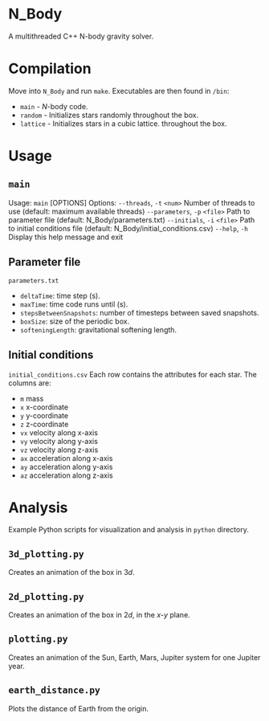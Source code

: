 # N_Body
A multithreaded C++ N-body gravity solver.

# Compilation
Move into `N_Body` and run `make`. Executables are then found in `/bin`:
* `main` - _N_-body code.
* `random` - Initializes stars randomly throughout the box.
* `lattice` - Initializes stars in a cubic lattice. throughout the box.

# Usage
## `main`
Usage: `main` [OPTIONS]
Options:
    `--threads`, `-t` `<num>`        Number of threads to use (default: maximum available threads)
    `--parameters`, `-p` `<file>`    Path to parameter file (default: N_Body/parameters.txt)
    `--initials`, `-i` `<file>`      Path to initial conditions file (default: N_Body/initial_conditions.csv)
    `--help`, `-h`                   Display this help message and exit

## Parameter file
`parameters.txt`
* `deltaTime`: time step (s).
* `maxTime`: time code runs until (s).
* `stepsBetweenSnapshots`: number of timesteps between saved snapshots.
* `boxSize`: size of the periodic box.
* `softeningLength`: gravitational softening length.

## Initial conditions
`initial_conditions.csv`
Each row contains the attributes for each star. The columns are:
* `m` mass
* `x` x-coordinate
* `y` y-coordinate
* `z` z-coordinate
* `vx` velocity along x-axis
* `vy` velocity along y-axis
* `vz` velocity along z-axis
* `ax` acceleration along x-axis
* `ay` acceleration along y-axis
* `az` acceleration along z-axis

# Analysis
Example Python scripts for visualization and analysis in `python` directory.

## `3d_plotting.py`
Creates an animation of the box in 3*d*.

## `2d_plotting.py`
Creates an animation of the box in 2*d*, in the *x*-*y* plane.

## `plotting.py`
Creates an animation of the Sun, Earth, Mars, Jupiter system for one Jupiter year.

## `earth_distance.py`
Plots the distance of Earth from the origin.